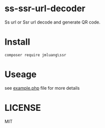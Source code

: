 # ss-ssr-url-decoder
Ss url or Ssr url decode and generate QR code.

# Install
`composer require jmluang\ssr`

# Useage
see [example.php](https://github.com/jmluang/ss-ssr-url-decoder/blob/master/example.php) file for more details

# LICENSE
MIT